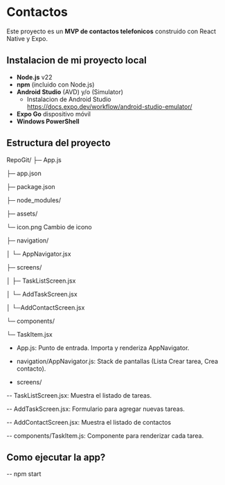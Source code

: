 # Contactos

Este proyecto es un **MVP de contactos telefonicos** construido con React Native y Expo.

## Instalacion de mi proyecto local 

- **Node.js** v22
- **npm** (incluido con Node.js)
- **Android Studio** (AVD) y/o (Simulator)
   - Instalacion de Android Studio https://docs.expo.dev/workflow/android-studio-emulator/ 
- **Expo Go** dispositivo móvil
- **Windows PowerShell**



## Estructura del proyecto
RepoGit/
├─ App.js

├─ app.json

├─ package.json

├─ node_modules/

├─ assets/

   └─ icon.png Cambio de icono

├─ navigation/

│  └─ AppNavigator.jsx

├─ screens/

│  ├─ TaskListScreen.jsx

│  └─ AddTaskScreen.jsx

│  └─AddContactScreen.jsx

└─ components/

   └─ TaskItem.jsx


- App.js: Punto de entrada. Importa y renderiza AppNavigator.

- navigation/AppNavigator.js: Stack de pantallas (Lista Crear tarea, Crea contacto).

- screens/

-- TaskListScreen.jsx: Muestra el listado de tareas.

-- AddTaskScreen.jsx: Formulario para agregar nuevas tareas.

-- AddContactScreen.jsx: Muestra el listado de contactos

-- components/TaskItem.js: Componente para renderizar cada tarea.

## Como ejecutar la app?

-- npm start
